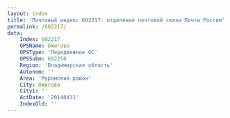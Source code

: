 ```yaml
---
layout: index
title: 'Почтовый индекс 602217: отделение почтовой связи Почты России'
permalink: /602217/
data:
    Index: 602217
    OPSName: Ожигово
    OPSType: 'Передвижное ОС'
    OPSSubm: 602250
    Region: 'Владимирская область'
    Autonom: ''
    Area: 'Муромский район'
    City: Ожигово
    City1: ''
    ActDate: '20140411'
    IndexOld: ''
---
```


